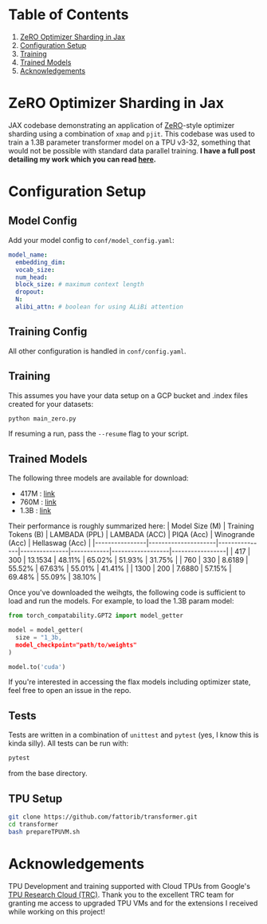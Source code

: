 # Table of Contents

1. [ZeRO Optimizer Sharding in Jax](#zero-optimizer-sharding-in-jax)
2. [Configuration Setup](#configuration-setup)
3. [Training](#training)
4. [Trained Models](#trained-models)
5. [Acknowledgements](#acknowledgements)

# ZeRO Optimizer Sharding in Jax

JAX codebase demonstrating an application of [ZeRO](https://arxiv.org/abs/1910.02054)-style optimizer sharding using a combination of ```xmap``` and ```pjit```. This codebase was used to train a 1.3B parameter transformer model on a TPU v3-32, something that would not be possible with standard data parallel training. **I have a full post detailing my work which you can read [here](https://fattorib.github.io/blog/2023/jax-pmap/).**

# Configuration Setup

## Model Config

Add your model config to ```conf/model_config.yaml```:

```yaml
model_name:
  embedding_dim: 
  vocab_size: 
  num_head: 
  block_size: # maximum context length 
  dropout: 
  N: 
  alibi_attn: # boolean for using ALiBi attention 
```

## Training Config

All other configuration is handled in ```conf/config.yaml```.

## Training

This assumes you have your data setup on a GCP bucket and .index files created for your datasets:

```bash
python main_zero.py
```

If resuming a run, pass the ```--resume``` flag to your script.

## Trained Models

The following three models are available for download:

- 417M : [link](https://storage.googleapis.com/bfattori_public/torch_weights/gpt_417m.pth)
- 760M : [link](https://storage.googleapis.com/bfattori_public/torch_weights/gpt_760m.pth)
- 1.3B : [link](https://storage.googleapis.com/bfattori_public/torch_weights/gpt_1_3B.pth)

Their performance is roughly summarized here:
| Model Size (M) | Training Tokens (B) | LAMBADA (PPL) | LAMBADA (ACC) | PIQA (Acc) | Winogrande (Acc) | Hellaswag (Acc) |
|----------------|---------------------|---------------|---------------|------------|------------------|-----------------|
| 417            | 300                 | 13.1534       | 48.11%        | 65.02%     | 51.93%           | 31.75%          |
| 760            | 330                 | 8.6189        | 55.52%        | 67.63%     | 55.01%           | 41.41%          |
| 1300           | 200                 | 7.6880        | 57.15%        | 69.48%     | 55.09%           | 38.10%          |

Once you've downloaded the weihgts, the following code is sufficient to load and run the models. For example, to load the 1.3B param model:

```python
from torch_compatability.GPT2 import model_getter

model = model_getter(
  size = "1_3b, 
  model_checkpoint="path/to/weights"
)

model.to('cuda')
```

If you're interested in accessing the flax models including optimizer state, feel free to open an issue in the repo. 

## Tests

Tests are written in a combination of ```unittest``` and ```pytest``` (yes, I know this is kinda silly). All tests can be run with:
```bash
pytest
```
from the base directory.

## TPU Setup

```bash
git clone https://github.com/fattorib/transformer.git
cd transformer 
bash prepareTPUVM.sh
```

# Acknowledgements

TPU Development and training supported with Cloud TPUs from Google's [TPU Research Cloud (TRC)](https://sites.research.google/trc/about/). Thank you to the excellent TRC team for granting me access to upgraded TPU VMs and for the extensions I received while working on this project! 
